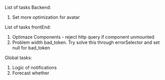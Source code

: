 List of tasks Backend:

1. Set more optimization for avatar

List of tasks frontEnd:

1. Optimaze Components - reject http query if component unmounted
2. Problem width bad_token. Try solve this through errorSelector and set null
   for bad_token

Global tasks:

1. Logic of notifications
2. Forecast whether
